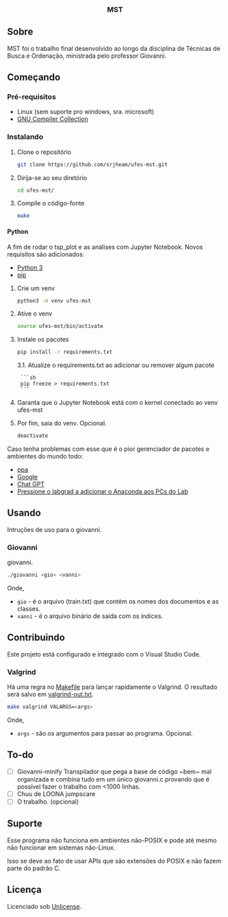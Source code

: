 <div align="center">
  <h3 align="center">MST</h3>
</div>

## Sobre

MST foi o trabalho final desenvolvido ao longo da disciplina de Técnicas de Busca e Ordenação, ministrada pelo professor Giovanni.

## Começando

### Pré-requisitos

- Linux (sem suporte pro windows, sra. microsoft)
- [GNU Compiler Collection](https://gcc.gnu.org/)

### Instalando

1. Clone o repositório

   ```sh
   git clone https://github.com/srjheam/ufes-mst.git
   ```

2. Dirija-se ao seu diretório

   ```sh
   cd ufes-mst/
   ```

3. Compile o código-fonte

   ```sh
   make
   ```

#### Python

A fim de rodar o tsp_plot e as análises com Jupyter Notebook. Novos requisitos são adicionados:

- [Python 3](https://www.python.org/)
- [pip](https://pypi.org/project/pip/)

1. Crie um venv

    ```sh
    python3 -m venv ufes-mst
    ```

2. Ative o venv

    ```sh
    source ufes-mst/bin/activate
    ```

3. Instale os pacotes

    ```sh
    pip install -r requirements.txt
    ```

    3.1. Atualize o requirements.txt ao adicionar ou remover algum pacote

        ```sh
        pip freeze > requirements.txt
        ```

4. Garanta que o Jupyter Notebook está com o kernel conectado ao venv ufes-mst

5. Por fim, saia do venv. Opcional.

    ```sh
    deactivate
    ```

Caso tenha problemas com esse que é o pior gerenciador de pacotes e ambientes do mundo todo:

- [ppa](https://packaging.python.org/en/latest/guides/installing-using-pip-and-virtual-environments/)
- [Google](https://www.google.com/)
- [Chat GPT](https://chat.openai.com/)
- [Pressione o labgrad a adicionar o Anaconda aos PCs do Lab](mailto:monitores@inf.ufes.br)

## Usando

Intruções de uso para o giovanni.

### Giovanni

giovanni.

```sh
./giovanni <gio> <vanni>
```

Onde,

- `gio` - é o arquivo (train.txt) que contém os nomes dos documentos e as classes.
- `vanni` - é o arquivo binário de saída com os índices.

## Contribuindo

Este projeto está configurado e integrado com o Visual Studio Code.

### Valgrind

Há uma regra no [Makefile](./Makefile) para lançar rapidamente o Valgrind. O resultado será salvo em [valgrind-out.txt](./valgrind-out.txt).

```sh
make valgrind VALARGS=<args>
```

Onde,

- `args` - são os argumentos para passar ao programa. Opcional.

## To-do

- [ ] Giovanni-minify
    Transpilador que pega a base de código ~bem~ mal organizada e combina tudo em um único giovanni.c provando que é possível fazer o trabalho com <1000 linhas.
- [ ] Chuu de LOONA jumpscare
- [ ] O trabalho. (opcional)

## Suporte

Esse programa não funciona em ambientes não-POSIX e pode até mesmo não funcionar em sistemas não-Linux.

Isso se deve ao fato de usar APIs que são extensões do POSIX e não fazem parte do padrão C.

## Licença

Licenciado sob [Unlicense](./LICENSE).
